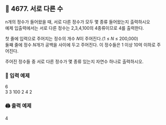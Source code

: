 ## 🏁 4677. 서로 다른 수
n개의 정수가 들어왔을 때, 서로 다른 정수가 모두 몇 종류 들어왔는지 출력하시오
<br>예제 입출력에서는 서로 다른 정수는 2,3,4,100의 4종류이므로 4를 출력한다.

첫 줄에 입력으로 주어지는 정수의 개수 $N$이 주어진다.(1 ≤ $N$ ≤ 200,000)
<br>둘째 줄에 정수 $N$개가 공백을 사이에 두고 주어진다. 이 정수들은 1 이상 10억 이하로 주어진다.

주어진 정수들 중 서로 다른 정수가 몇 종류 있는지 자연수 하나로 출력하시오.

### 📝 입력 예제
6<br>
3 3 100 2 4 2

### 🖨️ 출력 예제
4
